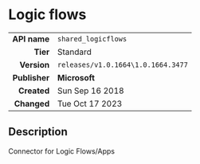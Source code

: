 # Logic flows
| | |
|-:|-|
|**API name**|`shared_logicflows`|
|**Tier**|Standard|
|**Version**|`releases/v1.0.1664\1.0.1664.3477`|
|**Publisher**|**Microsoft**|
|**Created**|Sun Sep 16 2018|
|**Changed**|Tue Oct 17 2023|

## Description
Connector for Logic Flows/Apps
